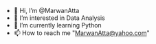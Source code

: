 - 👋 Hi, I’m @MarwanAtta
- 👀 I’m interested in Data Analysis
- 🌱 I’m currently learning Python
- 📫 How to reach me "MarwanAtta@yahoo.com"

<!---
MarwanAtta/MarwanAtta is a ✨ special ✨ repository because its `README.md` (this file) appears on your GitHub profile.
You can click the Preview link to take a look at your changes.
--->
